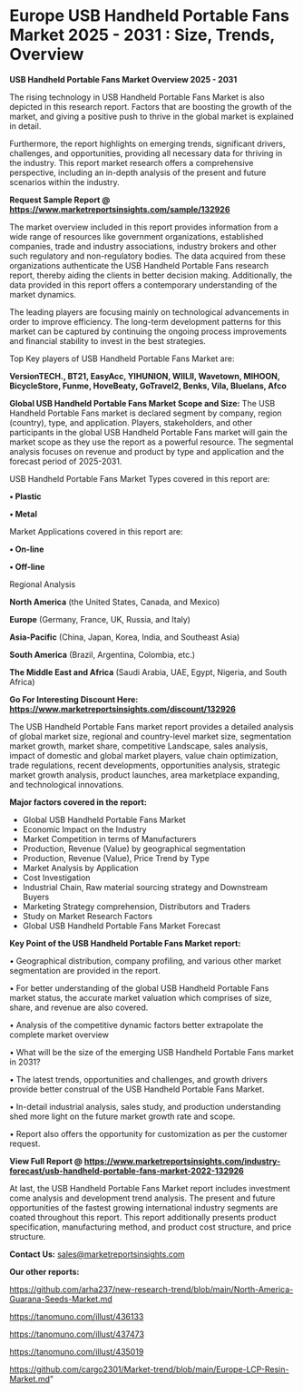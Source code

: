  # Europe USB Handheld Portable Fans Market 2025 - 2031 : Size, Trends, Overview

<Strong> USB Handheld Portable Fans Market Overview 2025 - 2031</strong>

The rising technology in USB Handheld Portable Fans Market is also depicted in this research report. Factors that are boosting the growth of the market, and giving a positive push to thrive in the global market is explained in detail.

Furthermore, the report highlights on emerging trends, significant drivers, challenges, and opportunities, providing all necessary data for thriving in the industry. This report market research offers a comprehensive perspective, including an in-depth analysis of the present and future scenarios within the industry.

<strong>Request Sample Report @ <a href=https://www.marketreportsinsights.com/sample/132926>https://www.marketreportsinsights.com/sample/132926</a></strong>

The market overview included in this report provides information from a wide range of resources like government organizations, established companies, trade and industry associations, industry brokers and other such regulatory and non-regulatory bodies. The data acquired from these organizations authenticate the USB Handheld Portable Fans research report, thereby aiding the clients in better decision making. Additionally, the data provided in this report offers a contemporary understanding of the market dynamics.

The leading players are focusing mainly on technological advancements in order to improve efficiency. The long-term development patterns for this market can be captured by continuing the ongoing process improvements and financial stability to invest in the best strategies.

Top Key players of USB Handheld Portable Fans Market are:

<strong>VersionTECH., BT21, EasyAcc, YIHUNION, WIILII, Wavetown, MIHOON, BicycleStore, Funme, HoveBeaty, GoTravel2, Benks, Vila, Bluelans, Afco</strong>

<strong><b>Global USB Handheld Portable Fans Market Scope and Size:</b></strong>
The USB Handheld Portable Fans market is declared segment by company, region (country), type, and application. Players, stakeholders, and other participants in the global USB Handheld Portable Fans market will gain the market scope as they use the report as a powerful resource. The segmental analysis focuses on revenue and product by type and application and the forecast period of 2025-2031.

USB Handheld Portable Fans Market Types covered in this report are:

<strong>• Plastic

• Metal</strong>

Market Applications covered in this report are:

<strong>• On-line

• Off-line</strong> 

Regional Analysis

<strong>North America</strong> (the United States, Canada, and Mexico)

<strong>Europe</strong> (Germany, France, UK, Russia, and Italy)

<strong>Asia-Pacific</strong> (China, Japan, Korea, India, and Southeast Asia)

<strong>South America</strong> (Brazil, Argentina, Colombia, etc.)

<strong>The Middle East and Africa</strong> (Saudi Arabia, UAE, Egypt, Nigeria, and South Africa)

<strong>Go For Interesting Discount Here: <a href=https://www.marketreportsinsights.com/discount/132926>https://www.marketreportsinsights.com/discount/132926</a></strong>

The USB Handheld Portable Fans market report provides a detailed analysis of global market size, regional and country-level market size, segmentation market growth, market share, competitive Landscape, sales analysis, impact of domestic and global market players, value chain optimization, trade regulations, recent developments, opportunities analysis, strategic market growth analysis, product launches, area marketplace expanding, and technological innovations.

<strong><b>Major factors covered in the report:</b></strong>
<ul>
  <li>Global USB Handheld Portable Fans Market </li>
  <li>Economic Impact on the Industry</li>
  <li>Market Competition in terms of Manufacturers</li>
  <li>Production, Revenue (Value) by geographical segmentation</li>
  <li>Production, Revenue (Value), Price Trend by Type</li>
  <li>Market Analysis by Application</li>
  <li>Cost Investigation</li>
  <li>Industrial Chain, Raw material sourcing strategy and Downstream Buyers</li>
  <li>Marketing Strategy comprehension, Distributors and Traders</li>
  <li>Study on Market Research Factors</li>
  <li>Global USB Handheld Portable Fans Market Forecast</li>
</ul>

<strong><b>Key Point of the USB Handheld Portable Fans Market report:</b></strong>

• Geographical distribution, company profiling, and various other market segmentation are provided in the report.

• For better understanding of the global USB Handheld Portable Fans market status, the accurate market valuation which comprises of size, share, and revenue are also covered.

• Analysis of the competitive dynamic factors better extrapolate the complete market overview

• What will be the size of the emerging USB Handheld Portable Fans market in 2031?

• The latest trends, opportunities and challenges, and growth drivers provide better construal of the USB Handheld Portable Fans Market.

• In-detail industrial analysis, sales study, and production understanding shed more light on the future market growth rate and scope.

• Report also offers the opportunity for customization as per the customer request.

<strong><b>View Full Report @ <a href=https://www.marketreportsinsights.com/industry-forecast/usb-handheld-portable-fans-market-2022-132926>https://www.marketreportsinsights.com/industry-forecast/usb-handheld-portable-fans-market-2022-132926</a></b></strong>


At last, the USB Handheld Portable Fans Market report includes investment come analysis and development trend analysis. The present and future opportunities of the fastest growing international industry segments are coated throughout this report. This report additionally presents product specification, manufacturing method, and product cost structure, and price structure.

<strong>Contact Us:</strong>
sales@marketreportsinsights.com

<strong>Our other reports:</strong>

<a href=https://github.com/arha237/new-research-trend/blob/main/North-America-Guarana-Seeds-Market.md>https://github.com/arha237/new-research-trend/blob/main/North-America-Guarana-Seeds-Market.md</a>

<a href=https://tanomuno.com/illust/436133>https://tanomuno.com/illust/436133</a>

<a href=https://tanomuno.com/illust/437473>https://tanomuno.com/illust/437473</a>

<a href=https://tanomuno.com/illust/435019>https://tanomuno.com/illust/435019</a>

<a href=https://github.com/cargo2301/Market-trend/blob/main/Europe-LCP-Resin-Market.md>https://github.com/cargo2301/Market-trend/blob/main/Europe-LCP-Resin-Market.md</a>"

